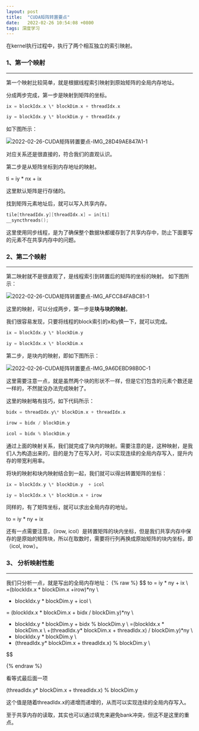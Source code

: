 ```yaml
---
layout: post
title:  "CUDA矩阵转置要点"
date:   2022-02-26 10:54:08 +0800
tags: 深度学习
---
```


在kernel执行过程中，执行了两个相互独立的索引映射。
### 1、第一个映射
---
第一个映射比较简单，就是根据线程索引映射到原始矩阵的全局内存地址。

分成两步完成，第一步是映射到矩阵的坐标。

```c++
ix = blockIdx.x \* blockDim.x + threadIdx.x

iy = blockIdx.y \* blockDim.y + threadIdx.y
```
如下图所示：

![2022-02-26-CUDA矩阵转置要点-IMG_28D49AE847A1-1](https://cdn.jsdelivr.net/gh/liwenju0/blog_pictures@main/pics/2022-02-26-CUDA矩阵转置要点-IMG_28D49AE847A1-1.jpeg)

对应关系还是很直接的，符合我们的直观认识。

第二步是从矩阵坐标到内存地址的映射。

ti = iy \* nx + ix

这里默认矩阵是行存储的。

找到矩阵元素地址后，就可以写入共享内存。
```c++
tile[threadIdx.y][threadIdx.x] = in[ti]
__syncthreads();
```
这里使用同步线程，是为了确保整个数据块都缓存到了共享内存中，防止下面要写的元素不在共享内存中的问题。

### 2、第二个映射
---
第二映射就不是很直观了，是线程索引到转置后的矩阵的坐标的映射。
如下图所示：

![2022-02-26-CUDA矩阵转置要点-IMG_AFCC84FABC81-1](https://cdn.jsdelivr.net/gh/liwenju0/blog_pictures@main/pics/2022-02-26-CUDA矩阵转置要点-IMG_AFCC84FABC81-1.jpeg)

这里的映射，可以分成两步，第一步是**块与块的映射**。

我们很容易发现，只要将线程的block索引的x和y换一下，就可以完成。

```c++
ix = blockIdx.y \* blockDim.y 

iy = blockIdx.x \* blockDim.x
```

第二步，是块内的映射，即如下图所示：

![2022-02-26-CUDA矩阵转置要点-IMG_9A6DEBD98B0C-1](https://cdn.jsdelivr.net/gh/liwenju0/blog_pictures@main/pics/2022-02-26-CUDA矩阵转置要点-IMG_9A6DEBD98B0C-1.jpeg)

这里需要注意一点，就是虽然两个块的形状不一样，但是它们包含的元素个数还是一样的，不然就没办法完成映射了。

这里的映射略有技巧，如下代码所示：

```c++
bidx = threadIdx.y\* blockDim.x + threadIdx.x

irow = bidx / blockDim.y

icol = bidx % blockDim.y
```

通过上面的映射关系，我们就完成了块内的映射。需要注意的是，这种映射，是我们人为构造出来的，目的是为了在写入时，可以实现连续的全局内存写入，提升内存的带宽利用率。

将块的映射和块内映射结合到一起，我们就可以得出转置矩阵的坐标：


```c++
ix = blockIdx.y \* blockDim.y  + icol

iy = blockIdx.x \* blockDim.x + irow
```

同样的，有了矩阵坐标，就可以求出全局内存的地址。

to = iy \* ny + ix


还有一点需要注意，（irow, icol）是转置矩阵的块内坐标，但是我们共享内存中保存的是原始的矩阵块，所以在取数时，需要将行列再换成原始矩阵的块内坐标，即（icol, irow）。

### 3、 分析映射性能
---
我们只分析一点，就是写出的全局内存地址：
{% raw %}
$$
to = iy * ny + ix   \\
=(blockIdx.x * blockDim.x +irow)*ny \\
+ blockIdx.y * blockDim.y  + icol \\

= (blockIdx.x * blockDim.x + bidx / blockDim.y)*ny \\
+ blockIdx.y * blockDim.y  + bidx \% blockDim.y \\
=(blockIdx.x * blockDim.x \\
 +(threadIdx.y* blockDim.x + threadIdx.x) / blockDim.y)*ny \\ 
+ blockIdx.y * blockDim.y \\ 
+ (threadIdx.y* blockDim.x + threadIdx.x) \% blockDim.y \\

$$

{% endraw %}

看等式最后面一项

(threadIdx.y* blockDim.x + threadIdx.x) \% blockDim.y 

这个值是随着threadIdx.x的递增而递增的，从而可以实现连续的全局内存写入。

至于共享内存的读取，其实也可以通过填充来避免bank冲突，但这不是这里的重点。




